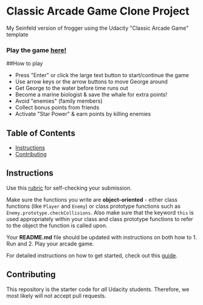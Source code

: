 # Classic Arcade Game Clone Project

My Seinfeld version of frogger using the Udacity "Classic Arcade Game" template

### Play the game [here!](https://markfskinner.github.io/costanza-frogger-game/)

##How to play
- Press "Enter" or click the large text button to start/continue the game
- Use arrow keys or the arrow buttons to move George around
- Get George to the water before time runs out
- Become a marine biologist & save the whale for extra points!
- Avoid "enemies" (family members)
- Collect bonus points from friends
- Activate "Star Power" & earn points by killing enemies

## Table of Contents

- [Instructions](#instructions)
- [Contributing](#contributing)

## Instructions

Use this [rubric](https://review.udacity.com/#!/rubrics/15/view) for self-checking your submission.

Make sure the functions you write are **object-oriented** - either class functions (like `Player` and `Enemy`) or class prototype functions such as `Enemy.prototype.checkCollisions`. Also make sure that the keyword `this` is used appropriately within your class and class prototype functions to refer to the object the function is called upon.

Your **README.md** file should be updated with instructions on both how to 1. Run and 2. Play your arcade game.

For detailed instructions on how to get started, check out this [guide](https://docs.google.com/document/d/1v01aScPjSWCCWQLIpFqvg3-vXLH2e8_SZQKC8jNO0Dc/pub?embedded=true).

## Contributing

This repository is the starter code for _all_ Udacity students. Therefore, we most likely will not accept pull requests.
